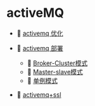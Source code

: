 # activeMQ

* 📄 [activemq 优化](siyuan://blocks/20231110105237-br404dd)
* 📑 [activemq 部署](siyuan://blocks/20231110105237-w2d9iw3)

  * 📄 [Broker-Cluster模式](siyuan://blocks/20240507140430-cn74j01)
  * 📄 [Master-slave模式](siyuan://blocks/20240507140248-ehmmmug)
  * 📄 [单例模式](siyuan://blocks/20240507135745-15h5hxl)
* 📄 [activemq+ssl](siyuan://blocks/20231110105237-8co62y1)

　　‍

